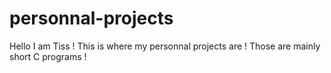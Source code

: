 # personnal-projects
Hello
I am Tiss ! 
This is where my personnal projects are ! 
Those are mainly short C programs !
